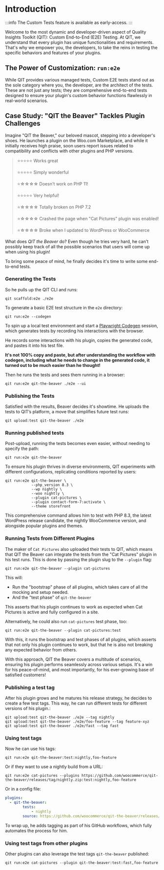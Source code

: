 # Introduction

:::info
The Custom Tests feature is available as early-access.
:::

Welcome to the most dynamic and developer-driven aspect of Quality Insights Toolkit (QIT): Custom End-to-End (E2E) Testing. At QIT, we understand that every plugin has unique functionalities and requirements. That's why we empower you, the developers, to take the reins in testing the specific behaviors and features of your plugins.

## The Power of Customization: `run:e2e`

While QIT provides various managed tests, Custom E2E tests stand out as the sole category where you, the developer, are the architect of the tests. These are not just any tests; they are comprehensive end-to-end tests designed to ensure your plugin's custom behavior functions flawlessly in real-world scenarios.

## Case Study: "QIT the Beaver" Tackles Plugin Challenges

Imagine "QIT the Beaver," our beloved mascot, stepping into a developer's shoes. He launches a plugin on the Woo.com Marketplace, and while it initially receives high praise, soon users report issues related to compatibility and conflicts with other plugins and PHP versions.

> ⭐⭐⭐⭐⭐ Works great
> 
> ⭐⭐⭐⭐⭐ Simply wonderful
> 
> ⭐☆☆☆☆ Doesn't work on PHP 11!
>
> ⭐⭐⭐⭐⭐ Very helpful!
> 
> ⭐☆☆☆☆ Totally broken on PHP 7.2
> 
> ⭐☆☆☆☆ Crashed the page when "Cat Pictures" plugin was enabled!
> 
> ⭐☆☆☆☆ Broke when I updated to WordPress or WooCommerce

What does _QIT the Beaver_ do? Even though he tries very hard, he can't possibly keep track of all the possible scenarios that users will come up when using his plugin!

To bring some peace of mind, he finally decides it's time to write some end-to-end tests.


### Generating the Tests

So he pulls up the QIT CLI and runs:

```qitbash
qit scaffold:e2e ./e2e
```

To generate a basic E2E test structure in the `e2e` directory:

```
qit run:e2e --codegen
```

To spin up a local test environment and start a [Playwright Codegen](https://playwright.dev/docs/codegen) session, which generates tests by recording his interactions with the browser.

He records some interactions with his plugin, copies the generated code, and pastes it into his test file.

**It's not 100% copy and paste, but after understanding the workflow with codegen, including what he needs to change in the generated code, it turned out to be much easier than he thought!**

Then he runs the tests and sees them running in a browser:

```qitbash
qit run:e2e qit-the-beaver ./e2e --ui
```

### Publishing the Tests

Satisfied with the results, Beaver decides it's showtime. He uploads the tests to QIT’s platform, a move that simplifies future test runs:

```qitbash
qit upload:test qit-the-beaver ./e2e
```

### Running published tests

Post-upload, running the tests becomes even easier, without needing to specify the path:

```qitbash
qit run:e2e qit-the-beaver
```

To ensure his plugin thrives in diverse environments, QIT experiments with different configurations, replicating conditions reported by users:

```qitbash
qit run:e2e qit-the-beaver \
            --php_version 8.3 \
            --wp nightly \
            --woo nightly \
            --plugin cat-pictures \
            --plugin contact-form-7:activate \
            --theme storefront
```

This comprehensive command allows him to test with PHP 8.3, the latest WordPress release candidate, the nightly WooCommerce version, and alongside popular plugins and themes.

### Running Tests from Different Plugins

The maker of `Cat Pictures` also uploaded their tests to QIT, which means that QIT the Beaver can integrate the tests from the "Cat Pictures" plugin in his test runs. This is done by passing the plugin slug to the `--plugin` flag:

```qitbash
qit run:e2e qit-the-beaver --plugin cat-pictures
```

This will:

- Run the "bootstrap" phase of all plugins, which takes care of all the mocking and setup needed.
- And the "test phase" of `qit-the-beaver`

This asserts that his plugin continues to work as expected when Cat Pictures is active and fully configured in a site.

Alternatively, he could also run `cat-pictures` test phase, too:

```qitbash
qit run:e2e qit-the-beaver --plugin cat-pictures:test
```

With this, it runs the bootstrap and test phases of all plugins, which asserts that not only his plugin continues to work, but that he is also not breaking any expected behavior from others.

With this approach, QIT the Beaver covers a multitude of scenarios, ensuring his plugin performs seamlessly across various setups. It's a win for his peace-of-mind, and most importantly, for his ever-growing base of satisfied customers!

### Publishing a test tag

After his plugin grows and he matures his release strategy, he decides to create a few test tags. This way, he can run different tests for different versions of his plugin.:

```qitbash
qit upload:test qit-the-beaver ./e2e --tag nightly
qit upload:test qit-the-beaver ./e2e/foo-feature --tag feature-xyz
qit upload:test qit-the-beaver ./e2e/fast --tag fast
```

### Using test tags

Now he can use his tags:

```qitbash
qit run:e2e qit-the-beaver:test:nightly,foo-feature
```

Or if they want to use a nightly build from a URL:

```qitbash
qit run:e2e cat-pictures --plugins https://github.com/woocommerce/qit-the-beaver/releases/tag/nightly.zip:test:nightly,foo-feature
```

Or in a config file:

```yaml
plugins:
  - qit-the-beaver:
        tests:
            - nightly
        source: https://github.com/woocommerce/qit-the-beaver/releases/tag/nightly.zip
```

To wrap up, he adds tagging as part of his GitHub workflows, which fully automates the process for him.

### Using test tags from other plugins

Other plugins can also leverage the test tags `qit-the-beaver` published:

```qitbash
qit run:e2e cat-pictures --plugin qit-the-beaver:test:fast,foo-feature
```